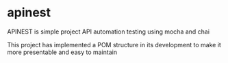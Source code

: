 # apinest

APINEST is simple project API automation testing using mocha and chai

This project has implemented a POM structure in its development to make it more presentable and easy to maintain
